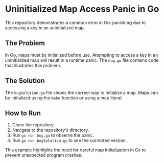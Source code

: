# Uninitialized Map Access Panic in Go

This repository demonstrates a common error in Go: panicking due to accessing a key in an uninitialized map.

## The Problem

In Go, maps must be initialized before use. Attempting to access a key in an uninitialized map will result in a runtime panic.  The `bug.go` file contains code that illustrates this problem.

## The Solution

The `bugSolution.go` file shows the correct way to initialize a map. Maps can be initialized using the `make` function or using a map literal.

## How to Run

1. Clone the repository.
2. Navigate to the repository's directory.
3. Run `go run bug.go` to observe the panic.  
4. Run `go run bugSolution.go` to see the corrected version.

This example highlights the need for careful map initialization in Go to prevent unexpected program crashes.